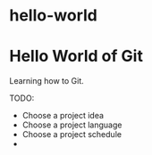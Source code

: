 # hello-world
Hello World of Git
========================

Learning how to Git.

TODO:
 * Choose a project idea
 * Choose a project language
 * Choose a project schedule
 * 
